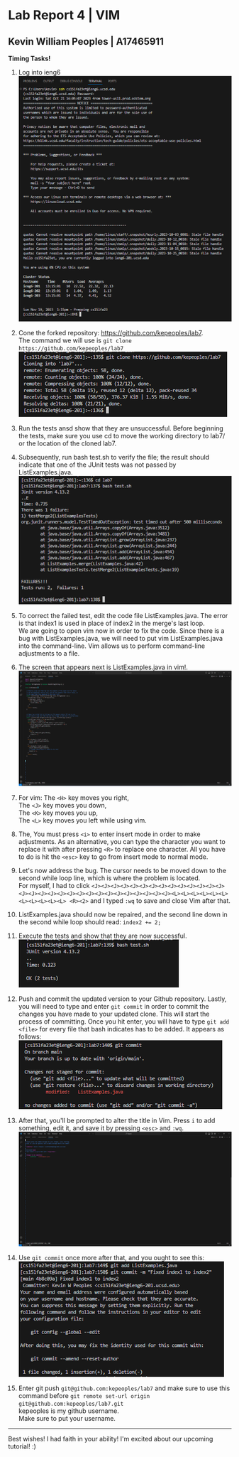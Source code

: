 # Lab Report 4 | VIM
## Kevin William Peoples | A17465911

**Timing Tasks!**
1) Log into ieng6  
![Imag1](sshLogin.png)
2) Cone the forked repository:  https://github.com/kepeoples/lab7.  
The command we will use is   ```git clone  https://github.com/kepeoples/lab7```
![Image2](CloneRepo.png)
3) Run the tests ansd show that they are unsuccessful. Before beginning the tests, make sure you use cd to move the working directory to lab7/ or the location of the cloned lab7.  
4) Subsequently, run bash test.sh to verify the file; the result should indicate that one of the JUnit tests was not passed by ListExamples.java.  
![Image3](TestsFail.png)
5) To correct the failed test, edit the code file ListExamples.java. The error is that index1 is used in place of index2 in the merge's last loop.   
We are going to open vim now in order to fix the code. Since there is a bug with ListExamples.java, we will need to put vim ListExamples.java into the command-line. Vim allows us to perform command-line adjustments to a file.
6) The screen that appears next is ListExamples.java in vim!.
![Image4](Vim.png)
7) For vim:
The ```<H>``` key moves you right,       
The ```<J>``` key moves you down,      
The ```<K>``` key moves you up,      
The ```<L>``` key moves you left while using vim.
8) The, You must press ```<i>``` to enter insert mode in order to make adjustments.  As an alternative, you can type the character you want to replace it with after pressing ```<R>``` to replace one character.  All you have to do is hit the ```<esc>``` key to go from insert mode to normal mode.    
9) Let's now address the bug. The cursor needs to be moved down to the second while loop line, which is where the problem is located.  
For myself, I had to click ```<J><J><J><J><J><J><J><J><J><J><J><J><J><J><J><J><J><J><J><J><J><J><J><J><J><J><J><J><J><J><L><L><L><L><L><L><L><L><L><L><L> <R><2>``` and I typed ```:wq``` to save and close Vim after that.
10) ListExamples.java should now be repaired, and the second line down in the second while loop should read: ```index2 += 2;```
11) Execute the tests and show that they are now successful.  
![Image5](TestsRunninOK.png)   
12) Push and commit the updated version to your Github repository.
Lastly, you will need to type and enter ```git commit``` in order to commit the changes you have made to your updated clone. This will start the process of committing. Once you hit enter, you will have to type ```git add <file>``` for every file that bash indicates has to be added. It appears as follows:
![Image6](gitCommit.png)

13) After that, you'll be prompted to alter the title in Vim. Press ```i``` to add something, edit it, and save it by pressing ```<esc>``` and ```:wq```.
![Image8](gitaddPics.png)
14) Use ```git commit``` once more after that, and you ought to see this:   
![Imag7](gitChanged.png)
15) Enter git push ```git@github.com:kepeoples/lab7``` and make sure to use this command before ```git remote set-url origin git@github.com:kepeoples/lab7.git```        
kepeoples is my github username.   
Make sure to put your username.

---
Best wishes! I had faith in your ability! I'm excited about our upcoming tutorial! :)
